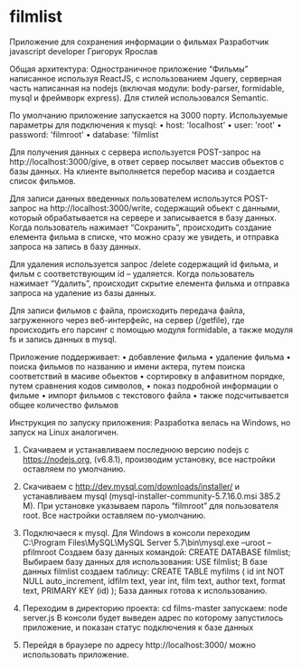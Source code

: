 # filmlist
Приложение для сохранения информации о фильмах
Разработчик javascript developer Григорук Ярослав

Общая архитектура: 
Одностраничное приложение “Фильмы” написанное используя ReactJS, с использованием Jquery, серверная часть написанная на nodejs (включая модули: body-parser, formidable, mysql и фреймворк express). Для стилей использовался Semantic.

По умолчанию приложение запускается на 3000 порту.
Используемые параметры для подключения к mysql:
•	host: 'localhost'
•	user: 'root'
•	password: 'filmroot'
•	database: 'filmlist

Для получения данных с сервера используется POST-запрос на http://localhost:3000/give, в ответ сервер посылвет массив обьектов с базы данных. На клиенте выполняется перебор масива и создается список фильмов.

Для записи данных введенных пользователем использутся POST-запрос на http://localhost:3000/write, содержащий обьект с данными, который обрабатывается на сервере и записывается в базу данных. Когда пользователь нажимает “Сохранить”, происходить создание елемента фильма в списке, что можно сразу же увидеть, и отправка запроса на запись в базу данных.

Для удаления используется запрос /delete содержащий id фильма, и фильм с соответствующим id – удаляется. Когда пользователь нажимает “Удалить”, происходит скрытие елемента фильма и отправка запроса на удаление из базы данных.

Для записи фильмов с файла, происходить передача файла, загруженного через веб-интерфейс, на сервер (/getfile), где происходить его парсинг с помощью модуля formidable, а также модуля fs и запись данных в mysql.

Приложение поддерживает:
•	добавление фильма
•	удаление фильма 
•	поиска фильмов по названию и имени актера, путем поиска соответствий в    масиве обьектов 
•	сортировку в алфавитном порядке, путем сравнения кодов символов, 
•	показ подробной информации о фильме
•	импорт фильмов с текстового файла
•	также подсчитывается общее количество фильмов



Инструкция по запуску приложения:
Разработка велась на Windows, но запуск на Linux аналогичен.

1.	Скачиваем и устанавливаем последнюю версию nodejs c https://nodejs.org, (v6.8.1), производим установку, все настройки оставляем по умолчанию.
2.	Скачиваем c http://dev.mysql.com/downloads/installer/ и устанавливаем mysql (mysql-installer-community-5.7.16.0.msi   385.2 M). При установке указываем пароль “filmroot” для пользователя root. Все настройки оставляем по-умолчанию.
3.	Подключаеся к mysql. Для Windows в консоли переходим 
C:\Program Files\MySQL\MySQL Server 5.7\bin\mysql.exe –uroot –pfilmroot
Создаем базу данных командой: CREATE DATABASE filmlist;
Выбираем базу данных для использования: USE filmlist;
В базе данных filmlist создаем таблицу: 
  CREATE TABLE myfilms (
  id int NOT NULL auto_increment,
  idfilm text,
  year int,
  film text,
  author text,
  format text,
  PRIMARY KEY  (id)
);
База данных готова к использованию.
4.	Переходим в директорию проекта:
cd films-master
запускаем: node server.js
В консоли будет выведен адрес по которому запустилось приложение, и показан статус подключения к базе данных

5.	Перейдя в браузере по адресу http://localhost:3000/ можно использовать приложение.


